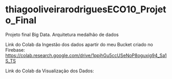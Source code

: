 # thiagooliveirarodriguesECO10_Projeto_Final
Projeto final Big Data. Arquitetura medalhão de dados


Link do Colab da Ingestão dos dados apartir do meu Bucket criado no Firebase:
https://colab.research.google.com/drive/1ppjhGu5ccUSeNoP8oguxig94_Sa1S_TS


Link do Colab da Visualização dos Dados: 
